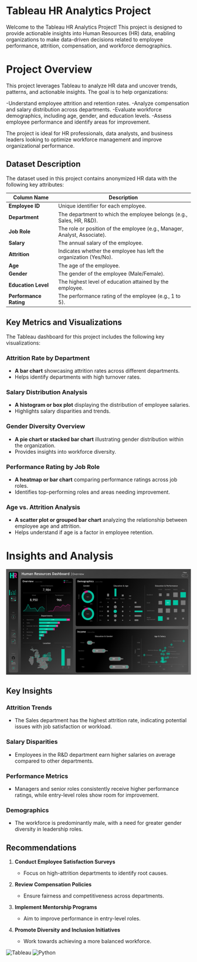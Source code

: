 # Tableau HR Analytics Project

Welcome to the Tableau HR Analytics Project! This project is designed to provide actionable insights into Human Resources (HR) data, enabling organizations to make data-driven decisions related to employee performance, attrition, compensation, and workforce demographics.

# Project Overview

This project leverages Tableau to analyze HR data and uncover trends, patterns, and actionable insights. The goal is to help organizations:

 -Understand employee attrition and retention rates.
 -Analyze compensation and salary distribution across departments.
 -Evaluate workforce demographics, including age, gender, and education levels.
 -Assess employee performance and identify areas for improvement.

The project is ideal for HR professionals, data analysts, and business leaders looking to optimize workforce management and improve organizational performance.

## Dataset Description

The dataset used in this project contains anonymized HR data with the following key attributes:

| Column Name         | Description                                                                 |
|---------------------|-----------------------------------------------------------------------------|
| **Employee ID**     | Unique identifier for each employee.                                       |
| **Department**      | The department to which the employee belongs (e.g., Sales, HR, R&D).       |
| **Job Role**        | The role or position of the employee (e.g., Manager, Analyst, Associate).  |
| **Salary**          | The annual salary of the employee.                                         |
| **Attrition**       | Indicates whether the employee has left the organization (Yes/No).         |
| **Age**             | The age of the employee.                                                   |
| **Gender**          | The gender of the employee (Male/Female).                                  |
| **Education Level** | The highest level of education attained by the employee.                   |
| **Performance Rating** | The performance rating of the employee (e.g., 1 to 5).                  |

## Key Metrics and Visualizations

The Tableau dashboard for this project includes the following key visualizations:

### Attrition Rate by Department
- **A bar chart** showcasing attrition rates across different departments.
- Helps identify departments with high turnover rates.

### Salary Distribution Analysis
- **A histogram or box plot** displaying the distribution of employee salaries.
- Highlights salary disparities and trends.

### Gender Diversity Overview
- **A pie chart or stacked bar chart** illustrating gender distribution within the organization.
- Provides insights into workforce diversity.

### Performance Rating by Job Role
- **A heatmap or bar chart** comparing performance ratings across job roles.
- Identifies top-performing roles and areas needing improvement.

### Age vs. Attrition Analysis
- **A scatter plot or grouped bar chart** analyzing the relationship between employee age and attrition.
- Helps understand if age is a factor in employee retention.

# Insights and Analysis

<img src="Icons & Images\HR _ Summary.png">

## Key Insights

### Attrition Trends
- The Sales department has the highest attrition rate, indicating potential issues with job satisfaction or workload.

### Salary Disparities
- Employees in the R&D department earn higher salaries on average compared to other departments.

### Performance Metrics
- Managers and senior roles consistently receive higher performance ratings, while entry-level roles show room for improvement.

### Demographics
- The workforce is predominantly male, with a need for greater gender diversity in leadership roles.

## Recommendations

1. **Conduct Employee Satisfaction Surveys**
   - Focus on high-attrition departments to identify root causes.

2. **Review Compensation Policies**
   - Ensure fairness and competitiveness across departments.

3. **Implement Mentorship Programs**
   - Aim to improve performance in entry-level roles.

4. **Promote Diversity and Inclusion Initiatives**
   - Work towards achieving a more balanced workforce.


![Tableau](https://img.shields.io/badge/Tableau-E97627?style=for-the-badge&logo=Tableau&logoColor=white)
![Python](https://img.shields.io/badge/python-3670A0?style=for-the-badge&logo=python&logoColor=ffdd54)